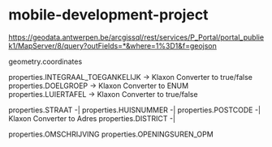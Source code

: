 # mobile-development-project


https://geodata.antwerpen.be/arcgissql/rest/services/P_Portal/portal_publiek1/MapServer/8/query?outFields=*&where=1%3D1&f=geojson

geometry.coordinates 

properties.INTEGRAAL_TOEGANKELIJK -> Klaxon Converter to true/false
properties.DOELGROEP -> Klaxon Converter to ENUM
properties.LUIERTAFEL -> Klaxon Converter to true/false

properties.STRAAT			-|
properties.HUISNUMMER	-|
properties.POSTCODE		-|	Klaxon Converter to Adres
properties.DISTRICT		-|

properties.OMSCHRIJVING
properties.OPENINGSUREN_OPM

